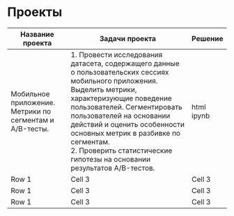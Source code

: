 # Проекты

| Название проекта | Задачи проекта | Решение |
|------------------|----------------|------------------|
| Мобильное приложение. Метрики по сегментам и A/B-тесты.|1. Провести исследования датасета, содержащего данные о пользовательских сессиях мобильного приложения. Выделить метрики, характеризующие поведение пользователей. Сегментировать пользователей на основании действий и оценить особенности основных метрик в разбивке по сегментам.<br> 2. Проверить статистические гипотезы на основании результатов A/B-тестов.| html<br> ipynb|
| Row 1            | Cell 3         |Cell 3            |
| Row 1            | Cell 3         |Cell 3            |
| Row 1            | Cell 3         |Cell 3            |
